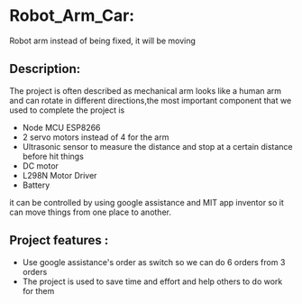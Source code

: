 # Robot_Arm_Car:
Robot arm instead of being fixed, it will be moving 
## Description:
The project is often described as mechanical arm looks like a human arm and can rotate in different directions,the most important component that we used to complete the project is
- Node MCU ESP8266
- 2 servo motors instead of 4 for the arm 
- Ultrasonic sensor to measure the distance and stop at a certain distance before hit things  
- DC motor 
- L298N Motor Driver 
- Battery 

it can be controlled by using google assistance and MIT app inventor so it can move things from one place to another.
## Project features :
   - Use google assistance's order as switch so we can do 6 orders from 3 orders
   - The project is used to save time and effort and help others to do work for them



